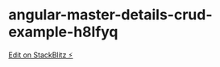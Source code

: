 # angular-master-details-crud-example-h8lfyq

[Edit on StackBlitz ⚡️](https://stackblitz.com/edit/angular-master-details-crud-example-h8lfyq)